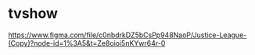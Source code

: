 # tvshow
https://www.figma.com/file/c0nbdrkDZ5bCsPp948NaoP/Justice-League-(Copy)?node-id=1%3A5&t=Ze8oioi5nKYwr64r-0